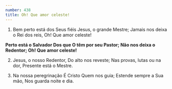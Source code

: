 ```yaml
---
number: 438
title: Oh! Que amor celeste!
---
```


1. Bem perto está dos Seus fiéis
  Jesus, o grande Mestre;
  Jamais nos deixa o Rei dos reis,
  Oh! Que amor celeste!

  __Perto está o Salvador
  Dos que O têm por seu Pastor;
  Não nos deixa o Redentor;
  Oh! Que amor celeste!__

2. Jesus, o nosso Redentor,
  Do alto nos reveste;
  Nas provas, lutas ou na dor,
  Presente está o Mestre.

3. Na nossa peregrinação
  É Cristo Quem nos guia;
  Estende sempre a Sua mão,
  Nos guarda noite e dia.
